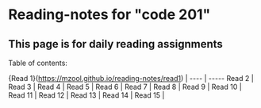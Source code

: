 # Reading-notes for "code 201"

## This page is for daily reading assignments

Table of contents:

 {Read 1}(https://mzool.github.io/reading-notes/read1) | 
 ----   | ----- 
 Read 2 | 
 Read 3 | 
 Read 4 |
 Read 5 |
 Read 6 |
 Read 7 | 
 Read 8 |
 Read 9  |
 Read 10 |
 Read 11 |
 Read 12 |
 Read 13 |
 Read 14 |
 Read 15 |
